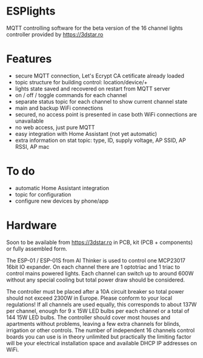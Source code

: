# ESPlights

MQTT controlling software for the beta version of the 16 channel lights controller provided by https://3dstar.ro

# Features

- secure MQTT connection, Let's Ecrypt CA cetificate already loaded
- topic structure for building control: location/device/+
- lights state saved and recovered on restart from MQTT server
- on / off / toggle commands for each channel
- separate status topic for each channel to show current channel state
- main and backup WiFi connections
- secured, no access point is presented in case both WiFi connections are unavailable
- no web access, just pure MQTT
- easy integration with Home Assistant (not yet automatic)
- extra information on stat topic: type, ID, supply voltage, AP SSID, AP RSSI, AP mac

# To do

- automatic Home Assistant integration
- topic for configuration
- configure new devices by phone/app

# Hardware

Soon to be available from https://3dstar.ro in PCB, kit (PCB + components) or fully assembled form.

The ESP-01 / ESP-01S from AI Thinker is used to control one MCP23017 16bit IO expander. On each channel there are 1 optotriac and 1 triac to control mains powered lights. Each channel can switch up to around 600W without any special cooling but total power draw should be considered.

The controller must be placed after a 10A circuit breaker so total power should not exceed 2300W in Europe. Please conform to your local regulations!
If all channels are used equally, this corresponds to about 137W per channel, enough for 9 x 15W LED bulbs per each channel or a total of 144 15W LED bulbs.
The controller should cover most houses and apartments without problems, leaving a few extra channels for blinds, irrigation or other controls.
The number of independent 16 channels control boards you can use is in theory unlimited but practically the limiting factor will be your electrical installation space and available DHCP IP addresses on WiFi.